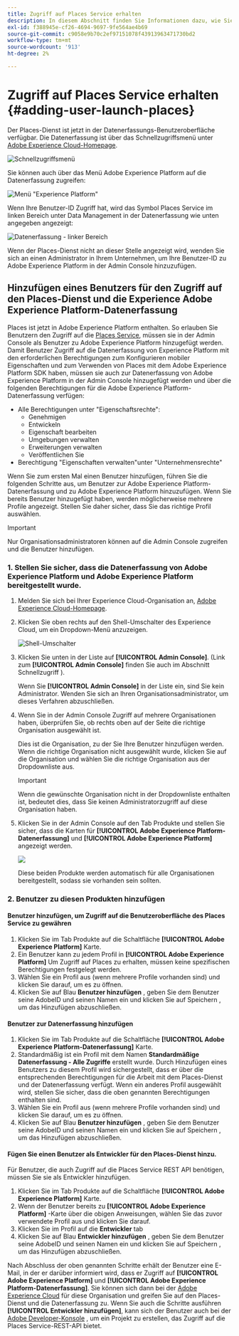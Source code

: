 ```yaml
---
title: Zugriff auf Places Service erhalten
description: In diesem Abschnitt finden Sie Informationen dazu, wie Sie einen Benutzer zum Places-Dienst und -Experience Platform Launch hinzufügen, damit der Benutzer auf den Places-Dienst zugreifen kann.
exl-id: f388945e-cf26-4694-9697-9fe564ae4b69
source-git-commit: c9058e9b70c2ef97151078f43913963471730bd2
workflow-type: tm+mt
source-wordcount: '913'
ht-degree: 2%

---
```


# Zugriff auf Places Service erhalten {#adding-user-launch-places}

Der Places-Dienst ist jetzt in der Datenerfassungs-Benutzeroberfläche verfügbar. Die Datenerfassung ist über das Schnellzugriffsmenü unter [Adobe Experience Cloud-Homepage](https://experience.adobe.com).

![Schnellzugriffsmenü](/help/assets/quickaccess.png)

Sie können auch über das Menü Adobe Experience Platform auf die Datenerfassung zugreifen:

![Menü &quot;Experience Platform&quot;](/help/assets/solutionaccessmenu.png)

Wenn Ihre Benutzer-ID Zugriff hat, wird das Symbol Places Service im linken Bereich unter Data Management in der Datenerfassung wie unten angegeben angezeigt:

![Datenerfassung - linker Bereich](/help/assets/places_in_data_collection.png)

Wenn der Places-Dienst nicht an dieser Stelle angezeigt wird, wenden Sie sich an einen Administrator in Ihrem Unternehmen, um Ihre Benutzer-ID zu Adobe Experience Platform in der Admin Console hinzuzufügen.

## Hinzufügen eines Benutzers für den Zugriff auf den Places-Dienst und die Experience Adobe Experience Platform-Datenerfassung

Places ist jetzt in Adobe Experience Platform enthalten. So erlauben Sie Benutzern den Zugriff auf die [Places Service](https://experience.adobe.com/#/data-collection/places), müssen sie in der Admin Console als Benutzer zu Adobe Experience Platform hinzugefügt werden. Damit Benutzer Zugriff auf die Datenerfassung von Experience Platform mit den erforderlichen Berechtigungen zum Konfigurieren mobiler Eigenschaften und zum Verwenden von Places mit dem Adobe Experience Platform SDK haben, müssen sie auch zur Datenerfassung von Adobe Experience Platform in der Admin Console hinzugefügt werden und über die folgenden Berechtigungen für die Adobe Experience Platform-Datenerfassung verfügen:

* Alle Berechtigungen unter &quot;Eigenschaftsrechte&quot;:
   * Genehmigen
   * Entwickeln
   * Eigenschaft bearbeiten
   * Umgebungen verwalten
   * Erweiterungen verwalten
   * Veröffentlichen Sie
* Berechtigung &quot;Eigenschaften verwalten&quot;unter &quot;Unternehmensrechte&quot;

Wenn Sie zum ersten Mal einen Benutzer hinzufügen, führen Sie die folgenden Schritte aus, um Benutzer zur Adobe Experience Platform-Datenerfassung und zu Adobe Experience Platform hinzuzufügen. Wenn Sie bereits Benutzer hinzugefügt haben, werden möglicherweise mehrere Profile angezeigt. Stellen Sie daher sicher, dass Sie das richtige Profil auswählen.

>[!IMPORTANT]
>
>Nur Organisationsadministratoren können auf die Admin Console zugreifen und die Benutzer hinzufügen.

### 1. Stellen Sie sicher, dass die Datenerfassung von Adobe Experience Platform und Adobe Experience Platform bereitgestellt wurde.

1. Melden Sie sich bei Ihrer Experience Cloud-Organisation an, [Adobe Experience Cloud-Homepage](https://experience.adobe.com).
1. Klicken Sie oben rechts auf den Shell-Umschalter des Experience Cloud, um ein Dropdown-Menü anzuzeigen.

   ![Shell-Umschalter](/help/assets/places_shell_switcher1.png)

1. Klicken Sie unten in der Liste auf **[!UICONTROL Admin Console]**. (Link zum **[!UICONTROL Admin Console]** finden Sie auch im Abschnitt Schnellzugriff ).

   Wenn Sie **[!UICONTROL Admin Console]** in der Liste ein, sind Sie kein Administrator. Wenden Sie sich an Ihren Organisationsadministrator, um dieses Verfahren abzuschließen.

1. Wenn Sie in der Admin Console Zugriff auf mehrere Organisationen haben, überprüfen Sie, ob rechts oben auf der Seite die richtige Organisation ausgewählt ist.

   Dies ist die Organisation, zu der Sie Ihre Benutzer hinzufügen werden. Wenn die richtige Organisation nicht ausgewählt wurde, klicken Sie auf die Organisation und wählen Sie die richtige Organisation aus der Dropdownliste aus.

   >[!IMPORTANT]
   >
   >Wenn die gewünschte Organisation nicht in der Dropdownliste enthalten ist, bedeutet dies, dass Sie keinen Administratorzugriff auf diese Organisation haben.

1. Klicken Sie in der Admin Console auf den Tab Produkte und stellen Sie sicher, dass die Karten für **[!UICONTROL Adobe Experience Platform-Datenerfassung]** und **[!UICONTROL Adobe Experience Platform]** angezeigt werden.

   ![](/help/assets/places_provisioned1.png)

   Diese beiden Produkte werden automatisch für alle Organisationen bereitgestellt, sodass sie vorhanden sein sollten.


### 2. Benutzer zu diesen Produkten hinzufügen

#### Benutzer hinzufügen, um Zugriff auf die Benutzeroberfläche des Places Service zu gewähren

1. Klicken Sie im Tab Produkte auf die Schaltfläche **[!UICONTROL Adobe Experience Platform]** Karte.
2. Ein Benutzer kann zu jedem Profil in **[!UICONTROL Adobe Experience Platform]** Um Zugriff auf Places zu erhalten, müssen keine spezifischen Berechtigungen festgelegt werden.
3. Wählen Sie ein Profil aus (wenn mehrere Profile vorhanden sind) und klicken Sie darauf, um es zu öffnen.
4. Klicken Sie auf Blau **Benutzer hinzufügen** , geben Sie dem Benutzer seine AdobeID und seinen Namen ein und klicken Sie auf Speichern , um das Hinzufügen abzuschließen.

#### Benutzer zur Datenerfassung hinzufügen

1. Klicken Sie im Tab Produkte auf die Schaltfläche **[!UICONTROL Adobe Experience Platform-Datenerfassung]** Karte.
2. Standardmäßig ist ein Profil mit dem Namen **Standardmäßige Datenerfassung - Alle Zugriffe** erstellt wurde. Durch Hinzufügen eines Benutzers zu diesem Profil wird sichergestellt, dass er über die entsprechenden Berechtigungen für die Arbeit mit dem Places-Dienst und der Datenerfassung verfügt. Wenn ein anderes Profil ausgewählt wird, stellen Sie sicher, dass die oben genannten Berechtigungen enthalten sind.
3. Wählen Sie ein Profil aus (wenn mehrere Profile vorhanden sind) und klicken Sie darauf, um es zu öffnen.
4. Klicken Sie auf Blau **Benutzer hinzufügen** , geben Sie dem Benutzer seine AdobeID und seinen Namen ein und klicken Sie auf Speichern , um das Hinzufügen abzuschließen.

#### Fügen Sie einen Benutzer als Entwickler für den Places-Dienst hinzu.

Für Benutzer, die auch Zugriff auf die Places Service REST API benötigen, müssen Sie sie als Entwickler hinzufügen.
1. Klicken Sie im Tab Produkte auf die Schaltfläche **[!UICONTROL Adobe Experience Platform]** Karte.
2. Wenn der Benutzer bereits zu **[!UICONTROL Adobe Experience Platform]** -Karte über die obigen Anweisungen, wählen Sie das zuvor verwendete Profil aus und klicken Sie darauf.
3. Klicken Sie im Profil auf die **Entwickler** tab
4. Klicken Sie auf Blau **Entwickler hinzufügen** , geben Sie dem Benutzer seine AdobeID und seinen Namen ein und klicken Sie auf Speichern , um das Hinzufügen abzuschließen.

Nach Abschluss der oben genannten Schritte erhält der Benutzer eine E-Mail, in der er darüber informiert wird, dass er Zugriff auf **[!UICONTROL Adobe Experience Platform]** und **[!UICONTROL Adobe Experience Platform-Datenerfassung]**. Sie können sich dann bei der [Adobe Experience Cloud](https://experience.adobe.com) für diese Organisation und greifen Sie auf den Places-Dienst und die Datenerfassung zu. Wenn Sie auch die Schritte ausführen **[!UICONTROL Entwickler hinzufügen]**, kann sich der Benutzer auch bei der [Adobe Developer-Konsole](https://developer.adobe.com/console/home) , um ein Projekt zu erstellen, das Zugriff auf die Places Service-REST-API bietet.
